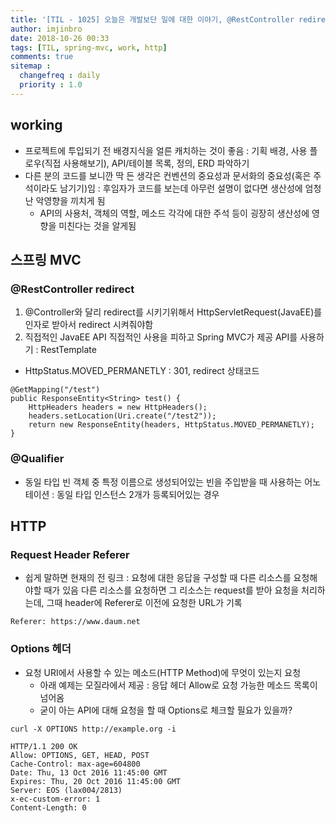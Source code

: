 ```yaml
---
title: '[TIL - 1025] 오늘은 개발보단 일에 대한 이야기, @RestController redirect하기, Options HTTP 메소드'
author: imjinbro
date: 2018-10-26 00:33
tags: [TIL, spring-mvc, work, http]
comments: true
sitemap :
  changefreq : daily
  priority : 1.0
---
```


## working
* 프로젝트에 투입되기 전 배경지식을 얼른 캐치하는 것이 좋음 : 기획 배경, 사용 플로우(직접 사용해보기), API/테이블 목록, 정의, ERD 파악하기
* 다른 분의 코드를 보니깐 딱 든 생각은 컨벤션의 중요성과 문서화의 중요성(혹은 주석이라도 남기기)임 : 후임자가 코드를 보는데 아무런 설명이 없다면 생산성에 엄청난 악영향을 끼치게 됨
  * API의 사용처, 객체의 역할, 메소드 각각에 대한 주석 등이 굉장히 생산성에 영향을 미친다는 것을 알게됨
  
## 스프링 MVC
### @RestController redirect
1. @Controller와 달리 redirect를 시키기위해서 HttpServletRequest(JavaEE)를 인자로 받아서 redirect 시켜줘야함
2. 직접적인 JavaEE API 직접적인 사용을 피하고 Spring MVC가 제공 API를 사용하기 : RestTemplate
  * HttpStatus.MOVED_PERMANETLY : 301, redirect 상태코드
  
~~~
@GetMapping("/test")
public ResponseEntity<String> test() {
    HttpHeaders headers = new HttpHeaders();
    headers.setLocation(Uri.create("/test2"));
    return new ResponseEntity(headers, HttpStatus.MOVED_PERMANETLY);
}
~~~
  
### @Qualifier
* 동일 타입 빈 객체 중 특정 이름으로 생성되어있는 빈을 주입받을 때 사용하는 어노테이션 : 동일 타입 인스턴스 2개가 등록되어있는 경우
  
## HTTP
### Request Header Referer
* 쉽게 말하면 현재의 전 링크 : 요청에 대한 응답을 구성할 때 다른 리소스를 요청해야할 때가 있음 다른 리소스를 요청하면 그 리소스는 request를 받아 요청을 처리하는데, 그때 header에 Referer로 이전에 요청한 URL가 기록
  
~~~
Referer: https://www.daum.net
~~~
  
### Options 헤더
* 요청 URI에서 사용할 수 있는 메소드(HTTP Method)에 무엇이 있는지 요청
  * 아래 예제는 모질라에서 제공 : 응답 헤더 Allow로 요청 가능한 메소드 목록이 넘어옴
  * 굳이 아는 API에 대해 요청을 할 때 Options로 체크할 필요가 있을까?
  
~~~
curl -X OPTIONS http://example.org -i

HTTP/1.1 200 OK
Allow: OPTIONS, GET, HEAD, POST
Cache-Control: max-age=604800
Date: Thu, 13 Oct 2016 11:45:00 GMT
Expires: Thu, 20 Oct 2016 11:45:00 GMT
Server: EOS (lax004/2813)
x-ec-custom-error: 1
Content-Length: 0
~~~
